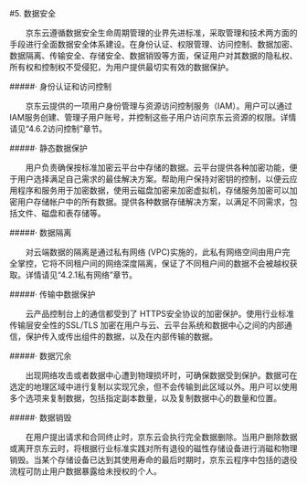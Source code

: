 #5. 数据安全

&emsp;&emsp;京东云遵循数据安全生命周期管理的业界先进标准，采取管理和技术两方面的手段进行全面数据安全体系建设。在身份认证、权限管理、访问控制、数据加密、数据隔离、传输安全、存储安全、数据销毁等方面，保证用户对其数据的隐私权、所有权和控制权不受侵犯，为用户提供最切实有效的数据保护。

#####· 身份认证和访问控制

&emsp;&emsp;京东云提供的一项用户身份管理与资源访问控制服务（IAM）。用户可以通过 IAM服务创建、管理子用户账号，并控制这些子用户访问京东云资源的权限。详情请见“4.6.2访问控制”章节。

#####· 静态数据保护

&emsp;&emsp;用户负责确保按标准加密云平台中存储的数据。云平台提供各种加密功能，便于用户选择满足自己需求的最佳解决方案。帮助用户保持对密钥的控制，以便云应用程序和服务用于加密数据，使用云磁盘加密来加密虚拟机，存储服务加密可以加密用户存储帐户中的所有数据。提供各种数据存储解决方案，以满足不同需求，包括文件、磁盘和表存储等。

#####· 数据隔离

&emsp;&emsp;对云端数据的隔离是通过私有网络 (VPC)实施的，此私有网络空间由用户完全掌控，它将不同租户间的网络深度隔离，保证了不同租户间的数据不会被越权获取。详情请见“4.2.1私有网络”章节。

#####· 传输中数据保护

&emsp;&emsp;云产品控制台上的通信都受到了 HTTPS安全协议的加密保护。使用行业标准传输层安全性的SSL/TLS
加密在用户与云、云平台系统和数据中心之间的内部通信，保护传入或传出组件的数据，以及在内部传输的数据。

#####· 数据冗余

&emsp;&emsp;出现网络攻击或者数据中心遭到物理损坏时，可确保数据受到保护。数据可在选定的地理区域中进行复制以实现冗余，但不会传输到此区域以外。用户可以使用多个选项来复制数据，包括指定副本数量，以及复制数据中心的数量和位置。

#####· 数据销毁

&emsp;&emsp;在用户提出请求和合同终止时，京东云会执行完全数据删除。当用户删除数据或离开京东云时，将根据行业标准实践对所有退役的磁性存储设备进行消磁和物理销毁。当某个存储设备已达到其使用寿命的最后时期时，京东云程序中包括的退役流程可防止用户数据暴露给未授权的个人。
